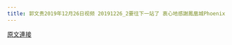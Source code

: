 ```yaml
---
title: 郭文贵2019年12月26日视频 20191226_2要往下一站了 衷心地感謝鳳凰城Phoenix 所有的兄弟姐妹們
---
```


[原文連接](https://gnews.org/ThreadView/53479233)


